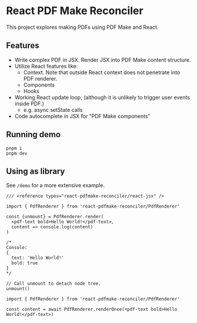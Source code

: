 # React PDF Make Reconciler

This project explores making PDFs using PDF Make and React.

## Features

- Write complex PDF in JSX. Render JSX into PDF Make content structure.
- Utilize React features like:
  - Context. Note that outside React context does not penetrate into PDF renderer.
  - Components
  - Hooks
- Working React update loop, (although it is unlikely to trigger user events inside PDF.)
  - e.g. async setState calls
- Code autocomplete in JSX for "PDF Make components"

## Running demo

```shell
pnpm i
pnpm dev
```

## Using as library

See `/demo` for a more extensive example.

```tsx
/// <reference types="react-pdfmake-reconciler/react-jsx" />

import { PdfRenderer } from 'react-pdfmake-reconciler/PdfRenderer'

const {unmount} = PdfRenderer.render(
  <pdf-text bold>Hello World!</pdf-text>,
  content => console.log(content)
)

/*
Console:
{
  text: 'Hello World!'
  bold: true
}
*/

// Call unmount to detach node tree.
unmount()
```

```tsx
import { PdfRenderer } from 'react-pdfmake-reconciler/PdfRenderer'

const content = await PdfRenderer.renderOnce(<pdf-text bold>Hello World!</pdf-text>)
```
